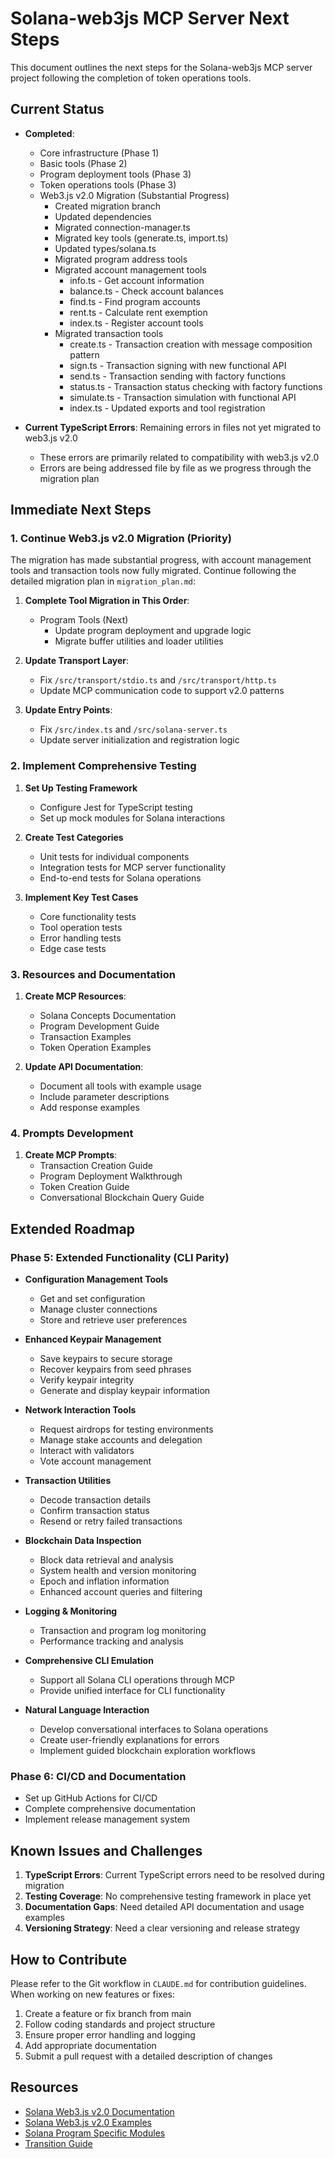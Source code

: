 # Solana-web3js MCP Server Next Steps

This document outlines the next steps for the Solana-web3js MCP server project following the completion of token operations tools.

## Current Status

- **Completed**:
  - Core infrastructure (Phase 1)
  - Basic tools (Phase 2)
  - Program deployment tools (Phase 3)
  - Token operations tools (Phase 3)
  - Web3.js v2.0 Migration (Substantial Progress)
    - Created migration branch
    - Updated dependencies
    - Migrated connection-manager.ts
    - Migrated key tools (generate.ts, import.ts)
    - Updated types/solana.ts
    - Migrated program address tools
    - Migrated account management tools
      - info.ts - Get account information
      - balance.ts - Check account balances
      - find.ts - Find program accounts
      - rent.ts - Calculate rent exemption
      - index.ts - Register account tools
    - Migrated transaction tools
      - create.ts - Transaction creation with message composition pattern
      - sign.ts - Transaction signing with new functional API
      - send.ts - Transaction sending with factory functions
      - status.ts - Transaction status checking with factory functions
      - simulate.ts - Transaction simulation with functional API
      - index.ts - Updated exports and tool registration

- **Current TypeScript Errors**: Remaining errors in files not yet migrated to web3.js v2.0
  - These errors are primarily related to compatibility with web3.js v2.0
  - Errors are being addressed file by file as we progress through the migration plan

## Immediate Next Steps

### 1. Continue Web3.js v2.0 Migration (Priority)

The migration has made substantial progress, with account management tools and transaction tools now fully migrated. Continue following the detailed migration plan in `migration_plan.md`:

1. **Complete Tool Migration in This Order**:
   - Program Tools (Next)
     - Update program deployment and upgrade logic
     - Migrate buffer utilities and loader utilities

2. **Update Transport Layer**:
   - Fix `/src/transport/stdio.ts` and `/src/transport/http.ts`
   - Update MCP communication code to support v2.0 patterns

3. **Update Entry Points**:
   - Fix `/src/index.ts` and `/src/solana-server.ts`
   - Update server initialization and registration logic

### 2. Implement Comprehensive Testing

1. **Set Up Testing Framework**
   - Configure Jest for TypeScript testing
   - Set up mock modules for Solana interactions

2. **Create Test Categories**
   - Unit tests for individual components
   - Integration tests for MCP server functionality
   - End-to-end tests for Solana operations

3. **Implement Key Test Cases**
   - Core functionality tests
   - Tool operation tests
   - Error handling tests
   - Edge case tests

### 3. Resources and Documentation

1. **Create MCP Resources**:
   - Solana Concepts Documentation
   - Program Development Guide
   - Transaction Examples
   - Token Operation Examples

2. **Update API Documentation**:
   - Document all tools with example usage
   - Include parameter descriptions
   - Add response examples

### 4. Prompts Development

1. **Create MCP Prompts**:
   - Transaction Creation Guide
   - Program Deployment Walkthrough
   - Token Creation Guide
   - Conversational Blockchain Query Guide

## Extended Roadmap

### Phase 5: Extended Functionality (CLI Parity)

- **Configuration Management Tools**
  - Get and set configuration
  - Manage cluster connections
  - Store and retrieve user preferences

- **Enhanced Keypair Management**
  - Save keypairs to secure storage
  - Recover keypairs from seed phrases
  - Verify keypair integrity
  - Generate and display keypair information

- **Network Interaction Tools**
  - Request airdrops for testing environments
  - Manage stake accounts and delegation
  - Interact with validators
  - Vote account management

- **Transaction Utilities**
  - Decode transaction details
  - Confirm transaction status
  - Resend or retry failed transactions

- **Blockchain Data Inspection**
  - Block data retrieval and analysis
  - System health and version monitoring
  - Epoch and inflation information
  - Enhanced account queries and filtering

- **Logging & Monitoring**
  - Transaction and program log monitoring
  - Performance tracking and analysis

- **Comprehensive CLI Emulation**
  - Support all Solana CLI operations through MCP
  - Provide unified interface for CLI functionality

- **Natural Language Interaction**
  - Develop conversational interfaces to Solana operations
  - Create user-friendly explanations for errors
  - Implement guided blockchain exploration workflows

### Phase 6: CI/CD and Documentation

- Set up GitHub Actions for CI/CD
- Complete comprehensive documentation
- Implement release management system

## Known Issues and Challenges

1. **TypeScript Errors**: Current TypeScript errors need to be resolved during migration
2. **Testing Coverage**: No comprehensive testing framework in place yet
3. **Documentation Gaps**: Need detailed API documentation and usage examples
4. **Versioning Strategy**: Need a clear versioning and release strategy

## How to Contribute

Please refer to the Git workflow in `CLAUDE.md` for contribution guidelines. When working on new features or fixes:

1. Create a feature or fix branch from main
2. Follow coding standards and project structure
3. Ensure proper error handling and logging
4. Add appropriate documentation
5. Submit a pull request with a detailed description of changes

## Resources

- [Solana Web3.js v2.0 Documentation](https://solana-labs.github.io/solana-web3.js/)
- [Solana Web3.js v2.0 Examples](https://solana-labs.github.io/solana-web3.js/example/)
- [Solana Program Specific Modules](https://github.com/solana-program)
- [Transition Guide](https://www.helius.dev/blog/how-to-start-building-with-the-solana-web3-js-2-0-sdk)